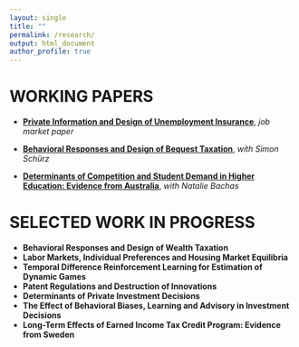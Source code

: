 ```yaml
---
layout: single
title: ""
permalink: /research/
output: html_document
author_profile: true
---
```


# WORKING PAPERS


* [**Private Information and Design of Unemployment Insurance**](https://maksymkhomenko.github.io/files/Paper1.pdf), *job market paper*

* [**Behavioral Responses and Design of Bequest Taxation**](https://maksymkhomenko.github.io/files/Paper2.pdf), *with Simon Schürz*

* [**Determinants of Competition and Student Demand in Higher Education: Evidence from Australia**](https://maksymkhomenko.github.io/files/Paper3.pdf), *with Natalie Bachas*


# SELECTED WORK IN PROGRESS

* **Behavioral Responses and Design of Wealth Taxation**
* **Labor Markets, Individual Preferences and Housing Market Equilibria**
* **Temporal Difference Reinforcement Learning for Estimation of Dynamic Games**
* **Patent Regulations and Destruction of Innovations**
* **Determinants of Private Investment Decisions**
* **The Effect of Behavioral Biases, Learning and Advisory in Investment Decisions**
* **Long-Term Effects of Earned Income Tax Credit Program: Evidence from Sweden**
